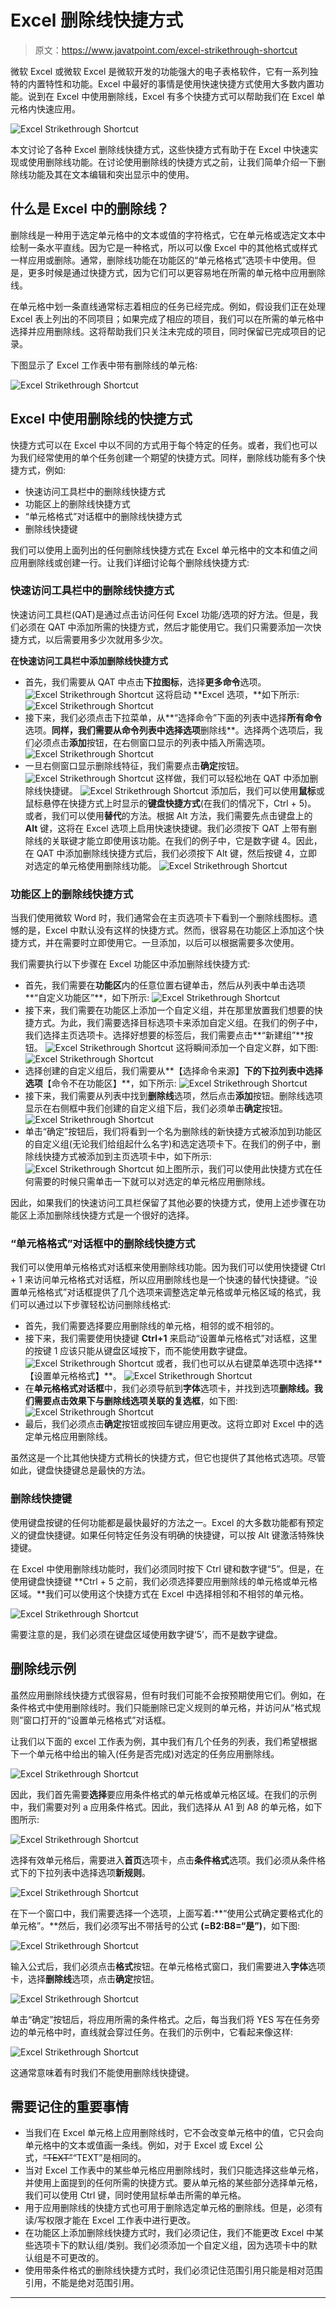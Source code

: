 # Excel 删除线快捷方式

> 原文：<https://www.javatpoint.com/excel-strikethrough-shortcut>

微软 Excel 或微软 Excel 是微软开发的功能强大的电子表格软件，它有一系列独特的内置特性和功能。Excel 中最好的事情是使用快速快捷方式使用大多数内置功能。说到在 Excel 中使用删除线，Excel 有多个快捷方式可以帮助我们在 Excel 单元格内快速应用。

![Excel Strikethrough Shortcut](img/4cca582d4ca2ce0b2773f6dda1b2f1bc.png)

本文讨论了各种 Excel 删除线快捷方式，这些快捷方式有助于在 Excel 中快速实现或使用删除线功能。在讨论使用删除线的快捷方式之前，让我们简单介绍一下删除线功能及其在文本编辑和突出显示中的使用。

## 什么是 Excel 中的删除线？

删除线是一种用于选定单元格中的文本或值的字符格式，它在单元格或选定文本中绘制一条水平直线。因为它是一种格式，所以可以像 Excel 中的其他格式或样式一样应用或删除。通常，删除线功能在功能区的“单元格格式”选项卡中使用。但是，更多时候是通过快捷方式，因为它们可以更容易地在所需的单元格中应用删除线。

在单元格中划一条直线通常标志着相应的任务已经完成。例如，假设我们正在处理 Excel 表上列出的不同项目；如果完成了相应的项目，我们可以在所需的单元格中选择并应用删除线。这将帮助我们只关注未完成的项目，同时保留已完成项目的记录。

下图显示了 Excel 工作表中带有删除线的单元格:

![Excel Strikethrough Shortcut](img/a0aef3e3709409be6d8427ec9e504ebf.png)

## Excel 中使用删除线的快捷方式

快捷方式可以在 Excel 中以不同的方式用于每个特定的任务。或者，我们也可以为我们经常使用的单个任务创建一个期望的快捷方式。同样，删除线功能有多个快捷方式，例如:

*   快速访问工具栏中的删除线快捷方式
*   功能区上的删除线快捷方式
*   “单元格格式”对话框中的删除线快捷方式
*   删除线快捷键

我们可以使用上面列出的任何删除线快捷方式在 Excel 单元格中的文本和值之间应用删除线或创建一行。让我们详细讨论每个删除线快捷方式:

### 快速访问工具栏中的删除线快捷方式

快速访问工具栏(QAT)是通过点击访问任何 Excel 功能/选项的好方法。但是，我们必须在 QAT 中添加所需的快捷方式，然后才能使用它。我们只需要添加一次快捷方式，以后需要用多少次就用多少次。

**在快速访问工具栏中添加删除线快捷方式**

*   首先，我们需要从 QAT 中点击**下拉图标**，选择**更多命令**选项。
    ![Excel Strikethrough Shortcut](img/64930972c5c31befbb40690b1df1183d.png)
    这将启动 **Excel 选项，**如下所示:
    ![Excel Strikethrough Shortcut](img/fa42f99f552e73d389ff940641845587.png)
*   接下来，我们必须点击下拉菜单，从**“选择命令”下面的列表中选择**所有命令**选项。**同样，我们需要从命令列表中选择选项**删除线**。选择两个选项后，我们必须点击**添加**按钮，在右侧窗口显示的列表中插入所需选项。
    ![Excel Strikethrough Shortcut](img/e2ff2ec10d7d46211f65be8497b9624b.png)
*   一旦右侧窗口显示删除线特征，我们需要点击**确定**按钮。
    ![Excel Strikethrough Shortcut](img/5ec2ea21609eb9f6bf9844aaf6c3ef29.png)
    这样做，我们可以轻松地在 QAT 中添加删除线快捷键。
    ![Excel Strikethrough Shortcut](img/d0d8cf2c36526277204e6f5e845eefbc.png)
    添加后，我们可以使用**鼠标**或鼠标悬停在快捷方式上时显示的**键盘快捷方式**(在我们的情况下，Ctrl + 5)。
    或者，我们可以使用**替代**的方法。根据 Alt 方法，我们需要先点击键盘上的 **Alt** 键，这将在 Excel 选项上启用快速快捷键。我们必须按下 QAT 上带有删除线的关联键才能立即使用该功能。在我们的例子中，它是数字键 4。因此，在 QAT 中添加删除线快捷方式后，我们必须按下 Alt 键，然后按键 4，立即对选定的单元格使用删除线功能。
    ![Excel Strikethrough Shortcut](img/65adead2f6832918b8e8fd45d1c4b165.png)

### 功能区上的删除线快捷方式

当我们使用微软 Word 时，我们通常会在主页选项卡下看到一个删除线图标。遗憾的是，Excel 中默认没有这样的快捷方式。然而，很容易在功能区上添加这个快捷方式，并在需要时立即使用它。一旦添加，以后可以根据需要多次使用。

我们需要执行以下步骤在 Excel 功能区中添加删除线快捷方式:

*   首先，我们需要在**功能区**内的任意位置右键单击，然后从列表中单击选项**“自定义功能区”**，如下所示:
    ![Excel Strikethrough Shortcut](img/4543c0206723950af7bfd4a2ae3569d3.png)
*   接下来，我们需要在功能区上添加一个自定义组，并在那里放置我们想要的快捷方式。为此，我们需要选择目标选项卡来添加自定义组。在我们的例子中，我们选择主页选项卡。选择好想要的标签后，我们需要点击**“新建组”**按钮。
    ![Excel Strikethrough Shortcut](img/251cf8a15d4d8a36505bc5cc3d73935d.png)
    这将瞬间添加一个自定义群，如下图:
    ![Excel Strikethrough Shortcut](img/f540c991004086ad79dd79b830a00200.png)
*   选择创建的自定义组后，我们需要从**【选择命令来源】**下的下拉列表中选择选项**【命令不在功能区】**，如下所示:
    ![Excel Strikethrough Shortcut](img/08ad19d10d23423e03cc7ddc3f6960e6.png)
*   接下来，我们需要从列表中找到**删除线**选项，然后点击**添加**按钮。删除线选项显示在右侧框中我们创建的自定义组下后，我们必须单击**确定**按钮。
    ![Excel Strikethrough Shortcut](img/2450f6924714999a518be878045f8da5.png)
*   单击“确定”按钮后，我们将看到一个名为删除线的新快捷方式被添加到功能区的自定义组(无论我们给组起什么名字)和选定选项卡下。在我们的例子中，删除线快捷方式被添加到主页选项卡中，如下所示:
    ![Excel Strikethrough Shortcut](img/850e504e97c37aad75344cd017332150.png)
    如上图所示，我们可以使用此快捷方式在任何需要的时候只需单击一下就可以对选定的单元格应用删除线。

因此，如果我们的快速访问工具栏保留了其他必要的快捷方式，使用上述步骤在功能区上添加删除线快捷方式是一个很好的选择。

### “单元格格式”对话框中的删除线快捷方式

我们可以使用单元格格式对话框来使用删除线功能。因为我们可以使用快捷键 Ctrl + 1 来访问单元格格式对话框，所以应用删除线也是一个快速的替代快捷键。“设置单元格格式”对话框提供了几个选项来调整选定单元格或单元格区域的格式，我们可以通过以下步骤轻松访问删除线格式:

*   首先，我们需要选择要应用删除线的单元格，相邻的或不相邻的。
*   接下来，我们需要使用快捷键 **Ctrl+1** 来启动“设置单元格格式”对话框，这里的按键 1 应该只能从键盘区域按下，而不能使用数字键盘。
    ![Excel Strikethrough Shortcut](img/36ceacda721925c530c0117a302ec49b.png)
    或者，我们也可以从右键菜单选项中选择**【设置单元格格式】**。
    ![Excel Strikethrough Shortcut](img/92e936b35457c49af6f4ae5d74bd2d5b.png)
*   在**单元格格式对话框**中，我们必须导航到**字体**选项卡，并找到选项**删除线。**我们需要点击效果下与删除线选项关联的**复选框**，如下图:
    ![Excel Strikethrough Shortcut](img/dfadfff371a8423c3864517828824857.png)
*   最后，我们必须点击**确定**按钮或按回车键应用更改。这将立即对 Excel 中的选定单元格应用删除线。

虽然这是一个比其他快捷方式稍长的快捷方式，但它也提供了其他格式选项。尽管如此，键盘快捷键总是最快的方法。

### 删除线快捷键

使用键盘按键的任何功能都是最快最好的方法之一。Excel 的大多数功能都有预定义的键盘快捷键。如果任何特定任务没有明确的快捷键，可以按 Alt 键激活特殊快捷键。

在 Excel 中使用删除线功能时，我们必须同时按下 Ctrl 键和数字键“5”。但是，在使用键盘快捷键 **Ctrl + 5 之前，我们必须选择要应用删除线的单元格或单元格区域。**我们可以使用这个快捷方式在 Excel 中选择相邻和不相邻的单元格。

![Excel Strikethrough Shortcut](img/eb00d28f1dfad0c7c3f629e347f1ab82.png)

需要注意的是，我们必须在键盘区域使用数字键‘5’，而不是数字键盘。

## 删除线示例

虽然应用删除线快捷方式很容易，但有时我们可能不会按预期使用它们。例如，在条件格式中使用删除线时。我们只能删除已定义规则的单元格，并访问从“格式规则”窗口打开的“设置单元格格式”对话框。

让我们以下面的 excel 工作表为例，其中我们有几个任务的列表，我们希望根据下一个单元格中给出的输入(任务是否完成)对选定的任务应用删除线。

![Excel Strikethrough Shortcut](img/e8588e53d88806d1fb857445f3b6babc.png)

因此，我们首先需要**选择**要应用条件格式的单元格或单元格区域。在我们的示例中，我们需要对列 a 应用条件格式。因此，我们选择从 A1 到 A8 的单元格，如下图所示:

![Excel Strikethrough Shortcut](img/9015a16c576a0888f6321b05195494d3.png)

选择有效单元格后，需要进入**首页**选项卡，点击**条件格式**选项。我们必须从条件格式下的下拉列表中选择选项**新规则**。

![Excel Strikethrough Shortcut](img/0a452da7fac27da8734dd782c3272295.png)

在下一个窗口中，我们需要选择一个选项，上面写着:**“使用公式确定要格式化的单元格”。**然后，我们必须写出不带括号的公式 **(=B2:B8=“是”)**，如下图:

![Excel Strikethrough Shortcut](img/a44e8975b3fb5f370ca4d04b06db0e9a.png)

输入公式后，我们必须点击**格式**按钮。在单元格格式窗口，我们需要进入**字体**选项卡，选择**删除线**选项，点击**确定**按钮。

![Excel Strikethrough Shortcut](img/15187f7d05a99067cb23b52f393ce33e.png)

单击“确定”按钮后，将应用所需的条件格式。之后，每当我们将 YES 写在任务旁边的单元格中时，直线就会穿过任务。在我们的示例中，它看起来像这样:

![Excel Strikethrough Shortcut](img/a9c6d00dbcd00c1cfb8796b9510989b7.png)

这通常意味着有时我们不能使用删除线快捷键。

## 需要记住的重要事情

*   当我们在 Excel 单元格上应用删除线时，它不会改变单元格中的值，它只会向单元格中的文本或值画一条线。例如，对于 Excel 或 Excel 公式，~~“TEXT”~~“TEXT”是相同的。
*   当对 Excel 工作表中的某些单元格应用删除线时，我们只能选择这些单元格，并使用上面提到的任何所需的快捷方式。要从单元格的某些部分选择单元格，我们可以使用 Ctrl 键，同时使用鼠标单击所需的单元格。
*   用于应用删除线的快捷方式也可用于删除选定单元格的删除线。但是，必须有读/写权限才能在 Excel 工作表中进行更改。
*   在功能区上添加删除线快捷方式时，我们必须记住，我们不能更改 Excel 中某些选项卡下的默认组/类别。我们必须添加一个自定义组，因为选项卡中的默认组是不可更改的。
*   使用带条件格式的删除线快捷方式时，我们必须记住范围引用只能是相对范围引用，不能是绝对范围引用。

* * *